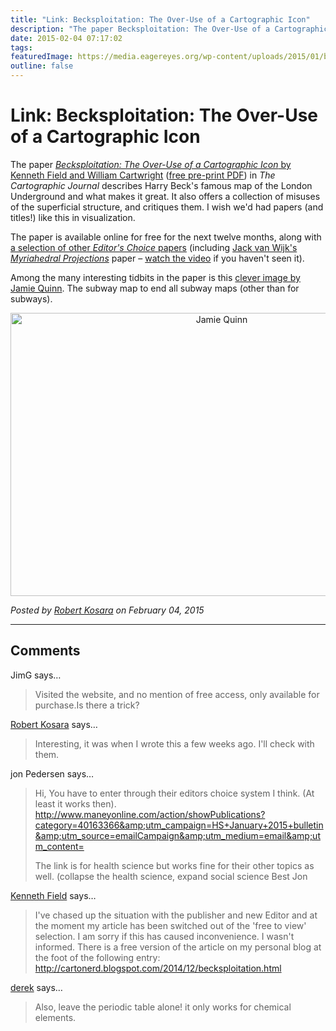 ```yaml
---
title: "Link: Becksploitation: The Over-Use of a Cartographic Icon"
description: "The paper Becksploitation: The Over-Use of a Cartographic Icon by Kenneth Field and William Cartwright in The Cartographic Journal describes Harry Beck's famous map of the London Underground and what makes it great. It also offers a collection of misuses of the superficial structure, and critiques them. I wish we'd had papers (and titles!) like this in visualization."
date: 2015-02-04 07:17:02
tags:
featuredImage: https://media.eagereyes.org/wp-content/uploads/2015/01/becksploitation-teaser.jpg
outline: false
---
```


# Link: Becksploitation: The Over-Use of a Cartographic Icon

The paper <a href="http://www.maneyonline.com/doi/abs/10.1179/0008704114Z.000000000150"><em>Becksploitation: The Over-Use of a Cartographic Icon</em> by Kenneth Field and William Cartwright</a> (<a href="https://drive.google.com/file/d/0B74oo5QGpleoVi1Ya1hTNms4REE/view?usp=sharing">free pre-print PDF</a>) in <em>The Cartographic Journal</em> describes Harry Beck's famous map of the London Underground and what makes it great. It also offers a collection of misuses of the superficial structure, and critiques them. I wish we'd had papers (and titles!) like this in visualization.

The paper is available online for free for the next twelve months, along with <a href="http://www.maneyonline.com/action/showMostReadArticles?journalCode=CAJ#97f82663-59b5-4d49-bbef-7ae8d9060d91-753f8c65-32d3-490a-a727-8e09499b383c">a selection of other <em>Editor's Choice</em> papers</a> (including <a href="http://www.maneyonline.com/doi/abs/10.1179/000870408X276594">Jack van Wijk's <em>Myriahedral Projections</em></a> paper – <a href="https://www.youtube.com/watch?v=TMKaxQvJQp4">watch the video</a> if you haven't seen it).

Among the many interesting tidbits in the paper is this <a href="https://www.flickr.com/photos/jamiethemapquinn/8966983573/">clever image by Jamie Quinn</a>. The subway map to end all subway maps (other than for subways).

<p align="center"><a href="https://www.flickr.com/photos/jamiethemapquinn/8966983573/"><img class="aligncenter size-medium wp-image-8627" src="https://media.eagereyes.org/wp-content/uploads/2015/01/becksploitation-660x453.jpg" alt="Jamie Quinn" width="660" height="453" /></a></p>


_Posted by <a href="/about">Robert Kosara</a> on February 04, 2015_


<aside class="comments">

---
## Comments

JimG says…
>	Visited the website, and no mention of free access, only available for purchase.Is there a trick?

<a href="/about" rel="nofollow noopener" target="_blank">Robert Kosara</a> says…
>	Interesting, it was when I wrote this a few weeks ago. I'll check with them.

jon Pedersen says…
>	Hi,
>	You have to enter through their editors choice system I think. (At least it works then).
>	http://www.maneyonline.com/action/showPublications?category=40163366&amp;utm_campaign=HS+January+2015+bulletin&amp;utm_source=emailCampaign&amp;utm_medium=email&amp;utm_content=
>	
>	The link is for health science but works fine for their other topics as well. (collapse the health science, expand social science
>	Best
>	Jon

<a href="http://cartonerd.com" rel="nofollow noopener" target="_blank">Kenneth Field</a> says…
>	I've chased up the situation with the publisher and new Editor and at the moment my article has been switched out of the 'free to view' selection. I am sorry if this has caused inconvenience. I wasn't informed. There is a free version of the article on my personal blog at the foot of the following entry: http://cartonerd.blogspot.com/2014/12/becksploitation.html

<a href="http://i-ocean.blogspot.com" rel="nofollow noopener" target="_blank">derek</a> says…
>	Also, leave the periodic table alone! it only works for chemical elements.

</aside>

